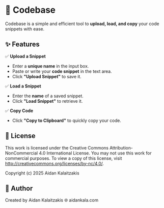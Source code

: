 # 🚀 Codebase  

Codebase is a simple and efficient tool to **upload, load, and copy** your code snippets with ease.  

## ✨ Features  

✅ **Upload a Snippet**  
- Enter a **unique name** in the input box.  
- Paste or write your **code snippet** in the text area.  
- Click **"Upload Snippet"** to save it.  

✅ **Load a Snippet**  
- Enter the **name** of a saved snippet.  
- Click **"Load Snippet"** to retrieve it.  

✅ **Copy Code**  
- Click **"Copy to Clipboard"** to quickly copy your code.  

## 📜 License
This work is licensed under the Creative Commons Attribution-NonCommercial 4.0 International License. You may not use this work for commercial purposes. To view a copy of this license, visit http://creativecommons.org/licenses/by-nc/4.0/.

Copyright (c) 2025 Aidan Kalaitzakis

## 📌 Author
Created by Aidan Kalaitzakis
🌐 aidankala.com
